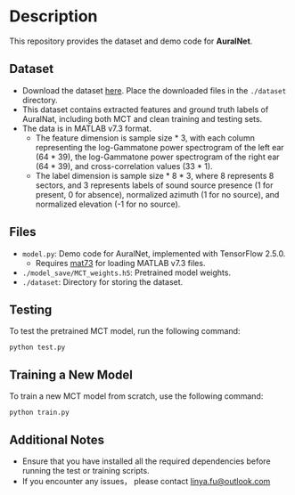# Description
This repository provides the dataset and demo code for **AuralNet**.

## Dataset
- Download the dataset [here](https://www.kaggle.com/datasets/liuzhijie2000/auralnet-dataset). Place the downloaded files in the `./dataset` directory. 
- This dataset contains extracted features and ground truth labels of AuralNat, including both MCT and clean training and testing sets.
- The data is in MATLAB v7.3 format.
  - The feature dimension is sample size \* 3, with each column representing the log-Gammatone power spectrogram of the left ear (64 \* 39), the log-Gammatone power spectrogram of the right ear (64 \* 39), and cross-correlation values (33 \* 1).
  - The label dimension is sample size \* 8 \* 3, where 8 represents 8 sectors, and 3 represents labels of sound source presence (1 for present, 0 for absence), normalized azimuth (1 for no source), and normalized elevation (-1 for no source).

## Files
- `model.py`: Demo code for AuralNet, implemented with TensorFlow 2.5.0.  
  - Requires [mat73](https://pypi.org/project/mat73/) for loading MATLAB v7.3 files.
- `./model_save/MCT_weights.h5`: Pretrained model weights.
- `./dataset`: Directory for storing the dataset.

## Testing
To test the pretrained MCT model, run the following command:

```
python test.py
```

## Training a New Model
To train a new MCT model from scratch, use the following command:

```
python train.py
```

## Additional Notes
- Ensure that you have installed all the required dependencies before running the test or training scripts.
- If you encounter any issues， please contact [linya.fu@outlook.com](mailto:linya.fu@outlook.com)


